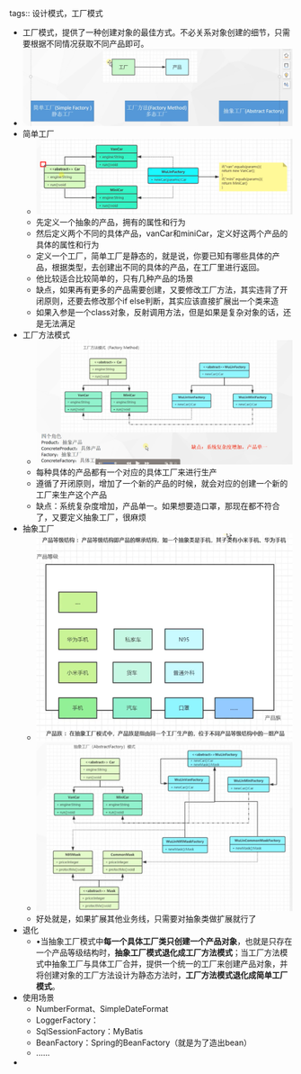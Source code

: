 tags:: 设计模式，工厂模式

- 工厂模式，提供了一种创建对象的最佳方式。不必关系对象创建的细节，只需要根据不同情况获取不同产品即可。
- ![image.png](../assets/image_1680331743597_0.png)
- 简单工厂
	- ![image.png](../assets/image_1680331819489_0.png)
	- 先定义一个抽象的产品，拥有的属性和行为
	- 然后定义两个不同的具体产品，vanCar和miniCar，定义好这两个产品的具体的属性和行为
	- 定义一个工厂，简单工厂是静态的，就是说，你要已知有哪些具体的产品，根据类型，去创建出不同的具体的产品，在工厂里进行返回。
	- 他比较适合比较简单的，只有几种产品的场景
	- 缺点，如果再有更多的产品需要创建，又要修改工厂方法，其实违背了开闭原则，还要去修改那个if else判断，其实应该直接扩展出一个类来造
	- 如果入参是一个class对象，反射调用方法，但是如果是复杂对象的话，还是无法满足
- 工厂方法模式
	- ![image.png](../assets/image_1680334290130_0.png)
	- 每种具体的产品都有一个对应的具体工厂来进行生产
	- 遵循了开闭原则，增加了一个新的产品的时候，就会对应的创建一个新的工厂来生产这个产品
	- 缺点：系统复杂度增加，产品单一。如果想要造口罩，那现在都不符合了，又要定义抽象工厂，很麻烦
- 抽象工厂
	- ![image.png](../assets/image_1680335220457_0.png)
	- ![image.png](../assets/image_1680335287050_0.png)
	- 好处就是，如果扩展其他业务线，只需要对抽象类做扩展就行了
- 退化
	- •当抽象工厂模式中**每一个具体工厂类只创建一个产品对象**，也就是只存在一个产品等级结构时，**抽象工厂模式退化成工厂方法模式**；当工厂方法模式中抽象工厂与具体工厂合并，提供一个统一的工厂来创建产品对象，并将创建对象的工厂方法设计为静态方法时，**工厂方法模式退化成简单工厂模式**。
- 使用场景
	- NumberFormat、SimpleDateFormat
	- LoggerFactory：
	- SqlSessionFactory：MyBatis
	- BeanFactory：Spring的BeanFactory（就是为了造出bean）
	- ......
-